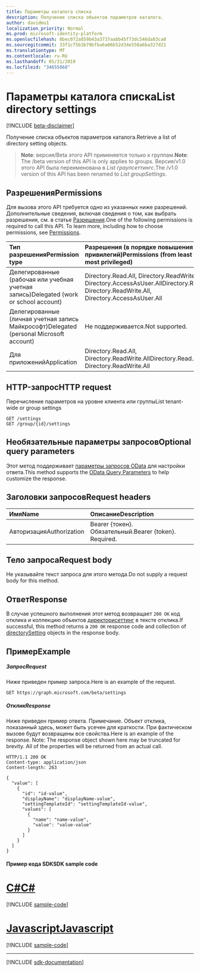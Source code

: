 ```yaml
---
title: Параметры каталога списка
description: Получение списка объектов параметров каталога.
author: davidmu1
localization_priority: Normal
ms.prod: microsoft-identity-platform
ms.openlocfilehash: 8bec072a859b43a3737aabb45f73dc546da83ca8
ms.sourcegitcommit: 33f1cf5b3b79bfba6a06b52d34e558a6ba327d21
ms.translationtype: MT
ms.contentlocale: ru-RU
ms.lasthandoff: 05/31/2019
ms.locfileid: "34655868"
---
```

# <a name="list-directory-settings"></a><span data-ttu-id="4fda2-103">Параметры каталога списка</span><span class="sxs-lookup"><span data-stu-id="4fda2-103">List directory settings</span></span>

[!INCLUDE [beta-disclaimer](../../includes/beta-disclaimer.md)]

<span data-ttu-id="4fda2-104">Получение списка объектов параметров каталога.</span><span class="sxs-lookup"><span data-stu-id="4fda2-104">Retrieve a list of directory setting objects.</span></span>

> <span data-ttu-id="4fda2-105">**Note**: версия/Beta этого API применяется только к группам.</span><span class="sxs-lookup"><span data-stu-id="4fda2-105">**Note**: The /beta version of this API is only applies to groups.</span></span> <span data-ttu-id="4fda2-106">Версия/v1.0 этого API была переименована в *List граупсеттингс*.</span><span class="sxs-lookup"><span data-stu-id="4fda2-106">The /v1.0 version of this API has been renamed to *List groupSettings*.</span></span>

## <a name="permissions"></a><span data-ttu-id="4fda2-107">Разрешения</span><span class="sxs-lookup"><span data-stu-id="4fda2-107">Permissions</span></span>
<span data-ttu-id="4fda2-p102">Для вызова этого API требуется одно из указанных ниже разрешений. Дополнительные сведения, включая сведения о том, как выбрать разрешения, см. в статье [Разрешения](/graph/permissions-reference).</span><span class="sxs-lookup"><span data-stu-id="4fda2-p102">One of the following permissions is required to call this API. To learn more, including how to choose permissions, see [Permissions](/graph/permissions-reference).</span></span>

|<span data-ttu-id="4fda2-110">Тип разрешения</span><span class="sxs-lookup"><span data-stu-id="4fda2-110">Permission type</span></span>      | <span data-ttu-id="4fda2-111">Разрешения (в порядке повышения привилегий)</span><span class="sxs-lookup"><span data-stu-id="4fda2-111">Permissions (from least to most privileged)</span></span>              |
|:--------------------|:---------------------------------------------------------|
|<span data-ttu-id="4fda2-112">Делегированные (рабочая или учебная учетная запись)</span><span class="sxs-lookup"><span data-stu-id="4fda2-112">Delegated (work or school account)</span></span> | <span data-ttu-id="4fda2-113">Directory.Read.All, Directory.ReadWrite.All, Directory.AccessAsUser.All</span><span class="sxs-lookup"><span data-stu-id="4fda2-113">Directory.Read.All, Directory.ReadWrite.All, Directory.AccessAsUser.All</span></span>    |
|<span data-ttu-id="4fda2-114">Делегированные (личная учетная запись Майкрософт)</span><span class="sxs-lookup"><span data-stu-id="4fda2-114">Delegated (personal Microsoft account)</span></span> | <span data-ttu-id="4fda2-115">Не поддерживается.</span><span class="sxs-lookup"><span data-stu-id="4fda2-115">Not supported.</span></span>    |
|<span data-ttu-id="4fda2-116">Для приложений</span><span class="sxs-lookup"><span data-stu-id="4fda2-116">Application</span></span> | <span data-ttu-id="4fda2-117">Directory.Read.All, Directory.ReadWrite.All</span><span class="sxs-lookup"><span data-stu-id="4fda2-117">Directory.Read.All, Directory.ReadWrite.All</span></span> |

## <a name="http-request"></a><span data-ttu-id="4fda2-118">HTTP-запрос</span><span class="sxs-lookup"><span data-stu-id="4fda2-118">HTTP request</span></span>
<!-- { "blockType": "ignored" } -->
<span data-ttu-id="4fda2-119">Перечисление параметров на уровне клиента или группы</span><span class="sxs-lookup"><span data-stu-id="4fda2-119">List tenant-wide or group settings</span></span>
```http
GET /settings
GET /group/{id}/settings
```
## <a name="optional-query-parameters"></a><span data-ttu-id="4fda2-120">Необязательные параметры запросов</span><span class="sxs-lookup"><span data-stu-id="4fda2-120">Optional query parameters</span></span>
<span data-ttu-id="4fda2-121">Этот метод поддерживает [параметры запросов OData](https://developer.microsoft.com/graph/docs/concepts/query_parameters) для настройки ответа.</span><span class="sxs-lookup"><span data-stu-id="4fda2-121">This method supports the [OData Query Parameters](https://developer.microsoft.com/graph/docs/concepts/query_parameters) to help customize the response.</span></span>

## <a name="request-headers"></a><span data-ttu-id="4fda2-122">Заголовки запросов</span><span class="sxs-lookup"><span data-stu-id="4fda2-122">Request headers</span></span>
| <span data-ttu-id="4fda2-123">Имя</span><span class="sxs-lookup"><span data-stu-id="4fda2-123">Name</span></span>      |<span data-ttu-id="4fda2-124">Описание</span><span class="sxs-lookup"><span data-stu-id="4fda2-124">Description</span></span>|
|:----------|:----------|
| <span data-ttu-id="4fda2-125">Авторизация</span><span class="sxs-lookup"><span data-stu-id="4fda2-125">Authorization</span></span>  | <span data-ttu-id="4fda2-p103">Bearer {токен}. Обязательный.</span><span class="sxs-lookup"><span data-stu-id="4fda2-p103">Bearer {token}. Required.</span></span>|

## <a name="request-body"></a><span data-ttu-id="4fda2-128">Тело запроса</span><span class="sxs-lookup"><span data-stu-id="4fda2-128">Request body</span></span>
<span data-ttu-id="4fda2-129">Не указывайте текст запроса для этого метода.</span><span class="sxs-lookup"><span data-stu-id="4fda2-129">Do not supply a request body for this method.</span></span>

## <a name="response"></a><span data-ttu-id="4fda2-130">Ответ</span><span class="sxs-lookup"><span data-stu-id="4fda2-130">Response</span></span>

<span data-ttu-id="4fda2-131">В случае успешного выполнения этот метод возвращает `200 OK` код отклика и коллекцию объектов [директорисеттинг](../resources/directorysetting.md) в тексте отклика.</span><span class="sxs-lookup"><span data-stu-id="4fda2-131">If successful, this method returns a `200 OK` response code and collection of [directorySetting](../resources/directorysetting.md) objects in the response body.</span></span>
## <a name="example"></a><span data-ttu-id="4fda2-132">Пример</span><span class="sxs-lookup"><span data-stu-id="4fda2-132">Example</span></span>
##### <a name="request"></a><span data-ttu-id="4fda2-133">Запрос</span><span class="sxs-lookup"><span data-stu-id="4fda2-133">Request</span></span>
<span data-ttu-id="4fda2-134">Ниже приведен пример запроса.</span><span class="sxs-lookup"><span data-stu-id="4fda2-134">Here is an example of the request.</span></span>
<!-- {
  "blockType": "request",
  "name": "get_settings"
}-->
```http
GET https://graph.microsoft.com/beta/settings
```
##### <a name="response"></a><span data-ttu-id="4fda2-135">Отклик</span><span class="sxs-lookup"><span data-stu-id="4fda2-135">Response</span></span>
<span data-ttu-id="4fda2-p104">Ниже приведен пример ответа. Примечание. Объект отклика, показанный здесь, может быть усечен для краткости. При фактическом вызове будут возвращены все свойства.</span><span class="sxs-lookup"><span data-stu-id="4fda2-p104">Here is an example of the response. Note: The response object shown here may be truncated for brevity. All of the properties will be returned from an actual call.</span></span>
<!-- {
  "blockType": "response",
  "truncated": true,
  "@odata.type": "microsoft.graph.directorySetting",
  "isCollection": true
} -->
```http
HTTP/1.1 200 OK
Content-type: application/json
Content-length: 263

{
  "value": [
    {
      "id": "id-value",
      "displayName": "displayName-value",
      "settingTemplateId": "settingTemplateId-value",
      "values": [
        {
          "name": "name-value",
          "value": "value-value"
        }
      ]
    }
  ]
}
```
#### <a name="sdk-sample-code"></a><span data-ttu-id="4fda2-139">Пример кода SDK</span><span class="sxs-lookup"><span data-stu-id="4fda2-139">SDK sample code</span></span>
# <a name="ctabcs"></a>[<span data-ttu-id="4fda2-140">C#</span><span class="sxs-lookup"><span data-stu-id="4fda2-140">C#</span></span>](#tab/cs)
[!INCLUDE [sample-code](../includes/get_settings-Cs-snippets.md)]

# <a name="javascripttabjavascript"></a>[<span data-ttu-id="4fda2-141">Javascript</span><span class="sxs-lookup"><span data-stu-id="4fda2-141">Javascript</span></span>](#tab/javascript)
[!INCLUDE [sample-code](../includes/get_settings-Javascript-snippets.md)]

---

[!INCLUDE [sdk-documentation](../includes/snippets_sdk_documentation_link.md)]

<!-- uuid: 8fcb5dbc-d5aa-4681-8e31-b001d5168d79
2015-10-25 14:57:30 UTC -->
<!--
{
  "type": "#page.annotation",
  "description": "List settings",
  "keywords": "",
  "section": "documentation",
  "tocPath": "",
  "suppressions": [
    "Error: /api-reference/beta/api/directorysetting-list.md:\r\n      BookmarkMissing: '[#tab/cs](C#)'. Did you mean: #c (score: 5)",
    "Error: /api-reference/beta/api/directorysetting-list.md:\r\n      BookmarkMissing: '[#tab/javascript](Javascript)'. Did you mean: #javascript (score: 4)"
  ]
}
-->
